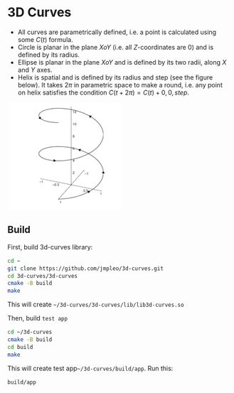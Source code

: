 # 3D Curves

- All curves are parametrically defined, i.e. a point is calculated using some $C(t)$ formula.
- Circle is planar in the plane $XoY$ (i.e. all $Z$-coordinates are $0$) and is defined by its radius.
- Ellipse is planar in the plane $XoY$ and is defined by its two radii, along $X$ and $Y$ axes.
- Helix is spatial and is defined by its radius and step (see the figure below). It takes $2\pi$ in parametric space to make a round, i.e. any point on helix satisfies the condition $C(t + 2\pi) = C(t) +
  {0, 0, step}$.

<img src="img/helix.png" alt="helix" style="zoom:50%;" />

## Build

First, build 3d-curves library:

```bash
cd ~
git clone https://github.com/jmpleo/3d-curves.git
cd 3d-curves/3d-curves
cmake -B build
make
```

This will create `~/3d-curves/3d-curves/lib/lib3d-curves.so`

Then, build `test app`

```bash
cd ~/3d-curves
cmake -B build
cd build
make
```

This will create test app`~/3d-curves/build/app`. Run this:

```bash
build/app
```

